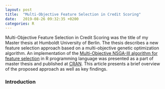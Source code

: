 ```yaml
---
layout: post
title:  "Multi-Objective Feature Selection in Credit Scoring"
date:   2019-08-26 09:32:35 +0200
categories: R
---
```


Multi-Objective Feature Selection in Credit Scoring was the title of my Master thesis at Humboldt University of Berlin. The thesis describes a new feature selection approach based on a multi-objective genetic optimization algorithm. An implementation of the [Multi-Objective NSGA-III algorithm for feature selection](https://cran.r-project.org/web/packages/nsga3/index.html) in R programming language was presented as a part of master thesis and published at [CRAN](https://cran.r-project.org/). This article presents a brief overview of the proposed approach as well as key findings.

### Introduction
